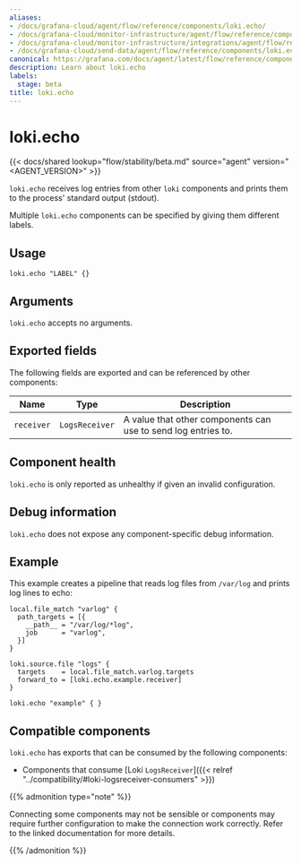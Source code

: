 ```yaml
---
aliases:
- /docs/grafana-cloud/agent/flow/reference/components/loki.echo/
- /docs/grafana-cloud/monitor-infrastructure/agent/flow/reference/components/loki.echo/
- /docs/grafana-cloud/monitor-infrastructure/integrations/agent/flow/reference/components/loki.echo/
- /docs/grafana-cloud/send-data/agent/flow/reference/components/loki.echo/
canonical: https://grafana.com/docs/agent/latest/flow/reference/components/loki.echo/
description: Learn about loki.echo
labels:
  stage: beta
title: loki.echo
---
```


# loki.echo

{{< docs/shared lookup="flow/stability/beta.md" source="agent" version="<AGENT_VERSION>" >}}

`loki.echo` receives log entries from other `loki` components and prints them
to the process' standard output (stdout).

Multiple `loki.echo` components can be specified by giving them
different labels.

## Usage

```river
loki.echo "LABEL" {}
```

## Arguments

`loki.echo` accepts no arguments.

## Exported fields

The following fields are exported and can be referenced by other components:

Name | Type | Description
---- | ---- | -----------
`receiver` | `LogsReceiver` | A value that other components can use to send log entries to.

## Component health

`loki.echo` is only reported as unhealthy if given an invalid configuration.

## Debug information

`loki.echo` does not expose any component-specific debug information.

## Example

This example creates a pipeline that reads log files from `/var/log` and
prints log lines to echo:

```river
local.file_match "varlog" {
  path_targets = [{
    __path__ = "/var/log/*log",
    job      = "varlog",
  }]
}

loki.source.file "logs" {
  targets    = local.file_match.varlog.targets
  forward_to = [loki.echo.example.receiver]
}

loki.echo "example" { }
```

<!-- START GENERATED COMPATIBLE COMPONENTS -->

## Compatible components

`loki.echo` has exports that can be consumed by the following components:

- Components that consume [Loki `LogsReceiver`]({{< relref "../compatibility/#loki-logsreceiver-consumers" >}})

{{% admonition type="note" %}}

Connecting some components may not be sensible or components may require further configuration to make the 
connection work correctly. Refer to the linked documentation for more details.

{{% /admonition %}}

<!-- END GENERATED COMPATIBLE COMPONENTS -->
